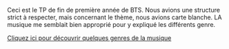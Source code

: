 Ceci est le TP de fin de première année de BTS. Nous avions une structure strict à respecter, mais concernant le thème, nous avions carte blanche.
LA musique me semblait bien approprié pour y expliqué les différents genre.

[Cliquez ici pour découvrir quelques genres de la musique](https://ryan-rb.github.io/Wireframe/)
